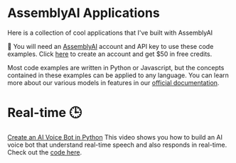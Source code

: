 # AssemblyAI Applications
Here is a collection of cool applications that I've built with AssemblyAI

🔑 You will need an [AssemblyAI](https://www.assemblyai.com/?utm_source=github&utm_medium=referral&utm_campaign=smitha) account and API key to use these code examples. Click [here](https://www.assemblyai.com/?utm_source=github&utm_medium=referral&utm_campaign=smitha) to create an account and get $50 in free credits.

Most code examples are written in Python or Javascript, but the concepts contained in these examples can be applied to any language. You can learn more about our various models in features in our [official documentation](https://www.assemblyai.com/docs/?utm_source=github&utm_medium=referral&utm_campaign=smitha).

# Real-time 🕒

[Create an AI Voice Bot in Python](https://youtu.be/Nyo5m_glZXs?si=F9mY5ILqC9ZJeqPV)
This video shows you how to build an AI voice bot that understand real-time speech and also responds in real-time. Check out the [code here](https://github.com/smithakolan/AssemblyAI-Applications/tree/main/AI-Voice-Bot-Python-Dental-Assistant).

